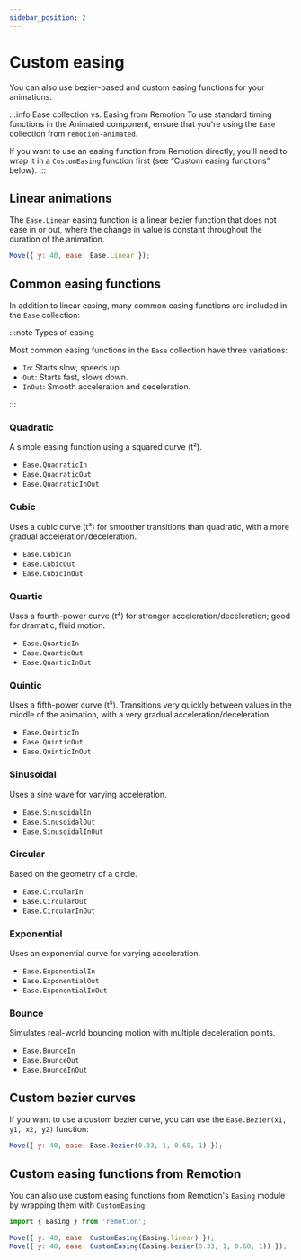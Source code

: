 ```yaml
---
sidebar_position: 2
---
```


# Custom easing

You can also use bezier-based and custom easing functions for your animations.

:::info Ease collection vs. Easing from Remotion
To use standard timing functions in the Animated component, ensure that you're using the `Ease` collection from `remotion-animated`.

If you want to use an easing function from Remotion directly, you'll need to wrap it in a `CustomEasing` function first (see “Custom easing functions” below).
:::

## Linear animations

The `Ease.Linear` easing function is a linear bezier function that does not ease in or out, where the change in value is constant throughout the duration of the animation.

```jsx
Move({ y: 40, ease: Ease.Linear });
```

## Common easing functions

In addition to linear easing, many common easing functions are included in the `Ease` collection:

:::note Types of easing

Most common easing functions in the `Ease` collection have three variations:

- `In`: Starts slow, speeds up.
- `Out`: Starts fast, slows down.
- `InOut`: Smooth acceleration and deceleration.

:::

### Quadratic

A simple easing function using a squared curve (t²).

- `Ease.QuadraticIn`
- `Ease.QuadraticOut`
- `Ease.QuadraticInOut`

### Cubic

Uses a cubic curve (t³) for smoother transitions than quadratic, with a more gradual acceleration/deceleration.

- `Ease.CubicIn`
- `Ease.CubicOut`
- `Ease.CubicInOut`

### Quartic

Uses a fourth-power curve (t⁴) for stronger acceleration/deceleration; good for dramatic, fluid motion.

- `Ease.QuarticIn`
- `Ease.QuarticOut`
- `Ease.QuarticInOut`

### Quintic

Uses a fifth-power curve (t⁵). Transitions very quickly between values in the middle of the animation, with a very gradual acceleration/deceleration.

- `Ease.QuinticIn`
- `Ease.QuinticOut`
- `Ease.QuinticInOut`

### Sinusoidal

Uses a sine wave for varying acceleration.

- `Ease.SinusoidalIn`
- `Ease.SinusoidalOut`
- `Ease.SinusoidalInOut`

### Circular

Based on the geometry of a circle.

- `Ease.CircularIn`
- `Ease.CircularOut`
- `Ease.CircularInOut`

### Exponential

Uses an exponential curve for varying acceleration.

- `Ease.ExponentialIn`
- `Ease.ExponentialOut`
- `Ease.ExponentialInOut`

### Bounce

Simulates real-world bouncing motion with multiple deceleration points.

- `Ease.BounceIn`
- `Ease.BounceOut`
- `Ease.BounceInOut`

## Custom bezier curves

If you want to use a custom bezier curve, you can use the `Ease.Bezier(x1, y1, x2, y2)` function:

```jsx
Move({ y: 40, ease: Ease.Bezier(0.33, 1, 0.68, 1) });
```

## Custom easing functions from Remotion

You can also use custom easing functions from Remotion's `Easing` module by wrapping them with `CustomEasing`:

```jsx
import { Easing } from 'remotion';

Move({ y: 40, ease: CustomEasing(Easing.linear) });
Move({ y: 40, ease: CustomEasing(Easing.bezier(0.33, 1, 0.68, 1)) });
```
